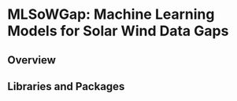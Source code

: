 # MLSoWGap: Machine Learning Models for Solar Wind Data Gaps
## Overview

## Libraries and Packages
